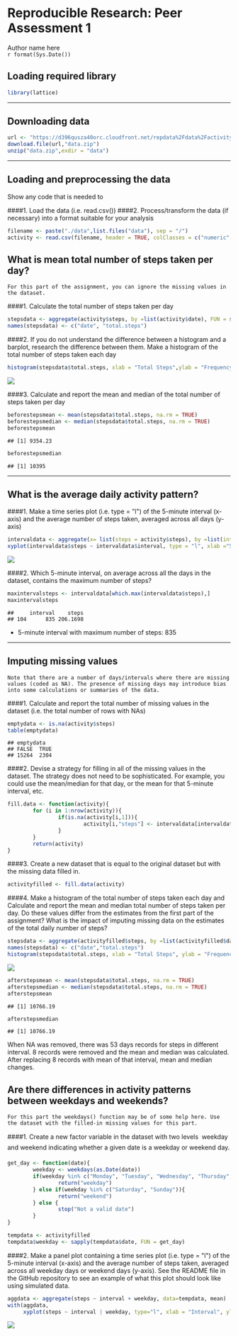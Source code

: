 # Reproducible Research: Peer Assessment 1
Author name here  
`r format(Sys.Date())`  

## Loading required library

```r
library(lattice)
```

-----

## Downloading data

```r
url <- "https://d396qusza40orc.cloudfront.net/repdata%2Fdata%2Factivity.zip"
download.file(url,"data.zip")
unzip("data.zip",exdir = "data")
```

-----

## Loading and preprocessing the data
Show any code that is needed to

####1. Load the data (i.e. read.csv())
####2. Process/transform the data (if necessary) into a format suitable for your analysis


```r
filename <- paste("./data",list.files("data"), sep = "/")
activity <- read.csv(filename, header = TRUE, colClasses = c("numeric","character","numeric"), na = "NA")
```

## What is mean total number of steps taken per day?
```
For this part of the assignment, you can ignore the missing values in the dataset.
```

####1. Calculate the total number of steps taken per day

```r
stepsdata <- aggregate(activity$steps, by =list(activity$date), FUN = sum, na.rm =TRUE)
names(stepsdata) <- c("date", "total.steps")
```

####2. If you do not understand the difference between a histogram and a barplot, research the difference between them. Make a histogram of the total number of steps taken each day

```r
histogram(stepsdata$total.steps, xlab = "Total Steps",ylab = "Frequency", main ="total number of steps taken each day", breaks =  20)
```

![](figure/plot1.png)<!-- -->

####3. Calculate and report the mean and median of the total number of steps taken per day

```r
beforestepsmean <- mean(stepsdata$total.steps, na.rm = TRUE)
beforestepsmedian <- median(stepsdata$total.steps, na.rm = TRUE)
beforestepsmean
```

```
## [1] 9354.23
```

```r
beforestepsmedian
```

```
## [1] 10395
```

-----

## What is the average daily activity pattern?

####1. Make a time series plot (i.e. type = "l") of the 5-minute interval (x-axis) and the average number of steps taken, averaged across all days (y-axis)

```r
intervaldata <- aggregate(x= list(steps = activity$steps), by =list(interval = activity$interval), FUN = mean, na.rm = TRUE)
xyplot(intervaldata$steps ~ intervaldata$interval, type = "l", xlab ="5-minute interval", ylab = "the average number of steps taken", main = "Average daily activity pattern")
```

![](figure/plot2.png)<!-- -->

####2. Which 5-minute interval, on average across all the days in the dataset, contains the maximum number of steps?

```r
maxintervalsteps <- intervaldata[which.max(intervaldata$steps),]
maxintervalsteps
```

```
##     interval    steps
## 104      835 206.1698
```

* 5-minute interval with maximum number of steps: 835 

-----

## Imputing missing values
```
Note that there are a number of days/intervals where there are missing values (coded as NA). The presence of missing days may introduce bias into some calculations or summaries of the data. 
```

####1. Calculate and report the total number of missing values in the dataset (i.e. the total number of rows with NAs)


```r
emptydata <- is.na(activity$steps)
table(emptydata)
```

```
## emptydata
## FALSE  TRUE 
## 15264  2304
```

####2. Devise a strategy for filling in all of the missing values in the dataset. The strategy does not need to be sophisticated. For example, you could use the mean/median for that day, or the mean for that 5-minute interval, etc.

```r
fill.data <- function(activity){
        for (i in 1:nrow(activity)){
                if(is.na(activity[i,1])){
                        activity[i,"steps"] <- intervaldata[intervaldata$interval == activity[i,"interval"],"steps"] 
                }
        }
        return(activity)
}
```

####3. Create a new dataset that is equal to the original dataset but with the missing data filled in.

```r
activityfilled <- fill.data(activity)
```

####4. Make a histogram of the total number of steps taken each day and Calculate and report the mean and median total number of steps taken per day. Do these values differ from the estimates from the first part of the assignment? What is the impact of imputing missing data on the estimates of the total daily number of steps?

```r
stepsdata <- aggregate(activityfilled$steps, by =list(activityfilled$date), function(x){sum(x)})
names(stepsdata) <- c("date","total.steps")
histogram(stepsdata$total.steps, xlab = "Total Steps", ylab = "Frequency", main ="total number of steps taken each day", breaks =  20)
```

![](figure/plot3.png)<!-- -->

```r
afterstepsmean <- mean(stepsdata$total.steps, na.rm = TRUE)
afterstepsmedian <- median(stepsdata$total.steps, na.rm = TRUE)
afterstepsmean
```

```
## [1] 10766.19
```

```r
afterstepsmedian
```

```
## [1] 10766.19
```

When NA was removed, there was 53 days records for steps in different interval. 8 records were removed and the mean and median was calculated. After replacing 8 records with mean of that interval, mean and median changes.

## Are there differences in activity patterns between weekdays and weekends?
```
For this part the weekdays() function may be of some help here. Use the dataset with the filled-in missing values for this part.
```

####1. Create a new factor variable in the dataset with two levels  weekday and weekend indicating whether a given date is a weekday or weekend day.

```r
get_day <- function(date){
        weekday <- weekdays(as.Date(date))
        if(weekday %in% c("Monday", "Tuesday", "Wednesday", "Thursday", "Friday")){
                return("weekday")
        } else if(weekday %in% c("Saturday", "Sunday")){
                return("weekend")
        } else {
                stop("Not a valid date")
        }
}

tempdata <- activityfilled
tempdata$weekday <- sapply(tempdata$date, FUN = get_day)
```

####2. Make a panel plot containing a time series plot (i.e. type = "l") of the 5-minute interval (x-axis) and the average number of steps taken, averaged across all weekday days or weekend days (y-axis). See the README file in the GitHub repository to see an example of what this plot should look like using simulated data.

```r
aggdata <- aggregate(steps ~ interval + weekday, data=tempdata, mean)
with(aggdata,
     xyplot(steps ~ interval | weekday, type="l", xlab = "Interval", ylab = "Number of steps", layout = c(1, 2)))
```

![](figure/plot4.png)<!-- -->
